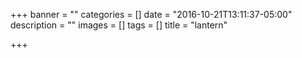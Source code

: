 +++
banner = ""
categories = []
date = "2016-10-21T13:11:37-05:00"
description = ""
images = []
tags = []
title = "lantern"

+++

<!--more-->
